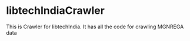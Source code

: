 # libtechIndiaCrawler
This is Crawler for libtechIndia. It has all the code for crawling MGNREGA data
